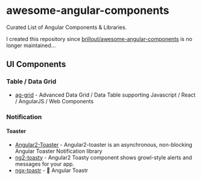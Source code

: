 # awesome-angular-components
Curated List of Angular Components &amp; Libraries. 

I created this repository since [ brillout/awesome-angular-components](https://github.com/brillout/awesome-angular-components) is no longer maintained...

## UI Components

### Table / Data Grid

- [ag-grid](https://github.com/ag-grid/ag-grid) - Advanced Data Grid / Data Table supporting Javascript / React / AngularJS / Web Components

### Notification

#### Toaster
- [Angular2-Toaster](https://github.com/stabzs/Angular2-Toaster) - Angular2-toaster is an asynchronous, non-blocking Angular Toaster Notification library
- [ng2-toasty](https://github.com/akserg/ng2-toasty) - Angular2 Toasty component shows growl-style alerts and messages for your app.
- [ngx-toastr](https://github.com/scttcper/ngx-toastr) - 🍞 Angular Toastr
